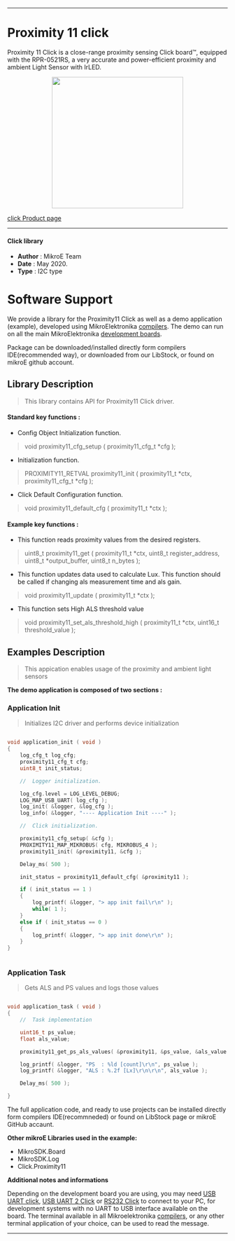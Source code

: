  
---
# Proximity 11 click

Proximity 11 Click is a close-range proximity sensing Click board™, equipped with the RPR-0521RS, a very accurate and power-efficient proximity and ambient Light Sensor with IrLED.

<p align="center">
  <img src="https://download.mikroe.com/images/click_for_ide/proximity11_click.png" height=300px>
</p>


[click Product page](<https://www.mikroe.com/proximity-11-click>)

---


#### Click library 

- **Author**        : MikroE Team
- **Date**          : May 2020.
- **Type**          : I2C type


# Software Support

We provide a library for the Proximity11 Click 
as well as a demo application (example), developed using MikroElektronika 
[compilers](https://shop.mikroe.com/compilers). 
The demo can run on all the main MikroElektronika [development boards](https://shop.mikroe.com/development-boards).

Package can be downloaded/installed directly form compilers IDE(recommended way), or downloaded from our LibStock, or found on mikroE github account. 

## Library Description

> This library contains API for Proximity11 Click driver.

#### Standard key functions :

- Config Object Initialization function.
> void proximity11_cfg_setup ( proximity11_cfg_t *cfg ); 
 
- Initialization function.
> PROXIMITY11_RETVAL proximity11_init ( proximity11_t *ctx, proximity11_cfg_t *cfg );

- Click Default Configuration function.
> void proximity11_default_cfg ( proximity11_t *ctx );


#### Example key functions :

- This function reads proximity values from the desired registers.
> uint8_t proximity11_get ( proximity11_t *ctx, uint8_t register_address, uint8_t *output_buffer, uint8_t n_bytes );
 
- This function updates data used to calculate Lux. This function should be called if changing als measurement time and als gain.
> void proximity11_update ( proximity11_t *ctx );

- This function sets High ALS threshold value
> void proximity11_set_als_threshold_high ( proximity11_t *ctx, uint16_t threshold_value );

## Examples Description

> This appication enables usage of the proximity and ambient light sensors

**The demo application is composed of two sections :**

### Application Init 

> Initializes I2C driver and performs device initialization

```c

void application_init ( void )
{
    log_cfg_t log_cfg;
    proximity11_cfg_t cfg;
    uint8_t init_status;

    //  Logger initialization.

    log_cfg.level = LOG_LEVEL_DEBUG;
    LOG_MAP_USB_UART( log_cfg );
    log_init( &logger, &log_cfg );
    log_info( &logger, "---- Application Init ----" );

    //  Click initialization.

    proximity11_cfg_setup( &cfg );
    PROXIMITY11_MAP_MIKROBUS( cfg, MIKROBUS_4 );
    proximity11_init( &proximity11, &cfg );

    Delay_ms( 500 );

    init_status = proximity11_default_cfg( &proximity11 );

    if ( init_status == 1 )
    {
        log_printf( &logger, "> app init fail\r\n" );
		while( 1 );
    }
    else if ( init_status == 0 )
    {
        log_printf( &logger, "> app init done\r\n" );
    }
}
  
```

### Application Task

> Gets ALS and PS values and logs those values

```c

void application_task ( void )
{
    //  Task implementation

    uint16_t ps_value;
    float als_value;

    proximity11_get_ps_als_values( &proximity11, &ps_value, &als_value );

    log_printf( &logger, "PS  : %ld [count]\r\n", ps_value );
    log_printf( &logger, "ALS : %.2f [Lx]\r\n\r\n", als_value );

    Delay_ms( 500 );

}

```

The full application code, and ready to use projects can be  installed directly form compilers IDE(recommneded) or found on LibStock page or mikroE GitHub accaunt.

**Other mikroE Libraries used in the example:** 

- MikroSDK.Board
- MikroSDK.Log
- Click.Proximity11

**Additional notes and informations**

Depending on the development board you are using, you may need 
[USB UART click](https://shop.mikroe.com/usb-uart-click), 
[USB UART 2 Click](https://shop.mikroe.com/usb-uart-2-click) or 
[RS232 Click](https://shop.mikroe.com/rs232-click) to connect to your PC, for 
development systems with no UART to USB interface available on the board. The 
terminal available in all Mikroelektronika 
[compilers](https://shop.mikroe.com/compilers), or any other terminal application 
of your choice, can be used to read the message.



---
